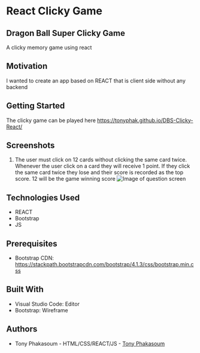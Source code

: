 # React Clicky Game
## Dragon Ball Super Clicky Game
A clicky memory game using react
## Motivation
I wanted to create an app based on REACT that is client side without any backend
## Getting Started
The clicky game can be played here https://tonyphak.github.io/DBS-Clicky-React/
## Screenshots
1. The user must click on 12 cards without clicking the same card twice. Whenever the user click on a card they will receive 1 point. If they click the same card twice they lose and their score is recorded as the top score. 12 will be the game winning score
![Image of question screen]()
## Technologies Used
* REACT
* Bootstrap
* JS
## Prerequisites
* Bootstrap CDN: https://stackpath.bootstrapcdn.com/bootstrap/4.1.3/css/bootstrap.min.css
## Built With
* Visual Studio Code: Editor
* Bootstrap: Wireframe
## Authors
* Tony Phakasoum - HTML/CSS/REACT/JS - [Tony Phakasoum](https://github.com/tonyphak)